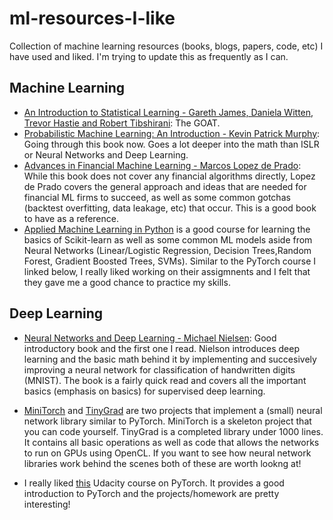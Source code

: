 # ml-resources-I-like
Collection of machine learning resources (books, blogs, papers, code, etc) I have used and liked. I'm trying to update this as frequently as I can. 

## Machine Learning 
- [An Introduction to Statistical Learning - Gareth James, Daniela Witten, Trevor Hastie and Robert Tibshirani](https://statlearning.com/): The GOAT. 
- [Probabilistic Machine Learning: An Introduction - Kevin Patrick Murphy](https://probml.github.io/pml-book/book1.html): Going through this book now. Goes a lot deeper into the math than ISLR or Neural Networks and Deep Learning. 
- [Advances in Financial Machine Learning -  Marcos Lopez de Prado](https://www.amazon.ca/Advances-Financial-Machine-Learning-Marcos/dp/1119482089): While this book does not cover any financial algorithms directly, Lopez de Prado covers the general approach and ideas that are needed for financial ML firms to succeed, as well as some common gotchas (backtest overfitting, data leakage, etc) that occur. This is a good book to have as a reference.
- [Applied Machine Learning in Python](https://www.coursera.org/learn/python-machine-learning) is a good course for learning the basics of Scikit-learn as well as some common ML models aside from Neural Networks (Linear/Logistic Regression, Decision Trees,Random Forest, Gradient Boosted Trees, SVMs). Similar to the PyTorch course I linked below, I really liked working on their assigmnents and I felt that they gave me a good chance to practice my skills. 

## Deep Learning
- [Neural Networks and Deep Learning - Michael Nielsen](http://neuralnetworksanddeeplearning.com/): Good introductory book and the first one I read. Nielson introduces   deep learning and the basic math behind it by implementing and succesively improving a neural network for classification of handwritten digits (MNIST). The book is a fairly quick read and covers all the important basics (emphasis on basics) for supervised deep learning. 

- [MiniTorch](https://minitorch.github.io/) and [TinyGrad](https://github.com/geohot/tinygrad) are two projects that implement a (small) neural network library similar to PyTorch. MiniTorch is a skeleton project that you can code yourself. TinyGrad is a completed library under 1000 lines. It contains all basic operations as well as code that allows the networks to run on GPUs using OpenCL. If you want to see how neural network libraries work behind the scenes both of these are worth lookng at!

- I really liked [this](https://www.udacity.com/course/deep-learning-pytorch--ud188) Udacity course on PyTorch. It provides a good introduction to PyTorch and the projects/homework are pretty interesting!
